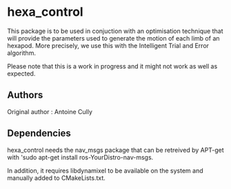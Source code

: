 # hexa_control

This package is to be used in conjuction with an optimisation technique that will provide the parameters used to generate the motion of each limb of an hexapod. More precisely, we use this with the Intelligent Trial and Error algorithm.

Please note that this is a work in progress and it might not work as well as expected.

## Authors
Original author : Antoine Cully

## Dependencies
hexa_control needs the nav_msgs package that can be retreived by APT-get with 'sudo apt-get install ros-YourDistro-nav-msgs.

In addition, it requires libdynamixel to be available on the system and manually added to CMakeLists.txt.
